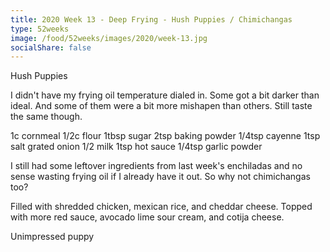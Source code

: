 ```yaml
---
title: 2020 Week 13 - Deep Frying - Hush Puppies / Chimichangas
type: 52weeks
image: /food/52weeks/images/2020/week-13.jpg
socialShare: false
---
```

Hush Puppies 

I didn't have my frying oil temperature dialed in.  Some got a bit darker than ideal.  And some of them were a bit more mishapen than others.  Still taste the same though.

1c cornmeal
1/2c flour
1tbsp sugar
2tsp baking powder
1/4tsp cayenne
1tsp salt
grated onion
1/2 milk
1tsp hot sauce
1/4tsp garlic powder


I still had some leftover ingredients from last week's enchiladas and no sense wasting frying oil if I already have it out.  So why not chimichangas too?

Filled with shredded chicken, mexican rice, and cheddar cheese.  Topped with more red sauce, avocado lime sour cream, and cotija cheese.

Unimpressed puppy


